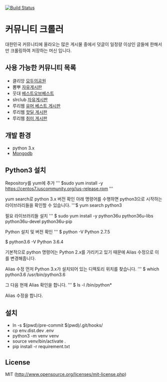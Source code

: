 [![Build Status](https://travis-ci.org/james-song/community_crawler.svg?branch=master)](https://travis-ci.org/james-song/community_crawler)

# 커뮤니티 크롤러
대한민국 커뮤니티에 올라오는 많은 게시물 중에서 덧글이 일정량 이상인 글들에 한해서만 크롤링하여 저장하는 머신 입니다.

## 사용 가능한 커뮤니티 목록 
- 클리앙 [모두의공원](http://clien.net/cs2/bbs/board.php?bo_table=park)
- 뽐뿌 [자유게시판](http://www.ppomppu.co.kr/zboard/zboard.php?id=freeboard)
- 웃대 [베스트오브베스트](http://www.todayhumor.co.kr/board/list.php?table=bestofbest)
- slrclub [자유게시판](http://www.slrclub.com/bbs/zboard.php?id=free)
- 루리웹 [유머 베스트 게시판](http://bbs.ruliweb.com/best/selection)
- 루리웹 [핫딜 게시판](http://bbs.ruliweb.com/market/board/1020)
- 루리웹 [취미 게시판](http://bbs.ruliweb.com/hobby)

## 개발 환경
- python 3.x
- [Mongodb](https://www.mongodb.org)


## Python3 설치
Repository를 yum에 추가
''' $sudo yum install -y https://centos7.iuscommunity.org/ius-release.rpm '''

yum search로 python 3.x 버전 확인
아래 명령어를 수행하면 python3으로 시작하는 라이브러리들을 확인할 수 있습니다.
'''$ yum search python3

필요 라이브러리들 설치
''' $ sudo yum install -y python36u python36u-libs python36u-devel python36u-pip

Python 설치 및 버전 확인
''' $ python -V
Python 2.7.5

$ python3.6 -V
Python 3.6.4

기본적으로 python 명령어는 Python 2.x를 가리키고 있기 때문에 Alias 수정으로 이를 변경해줍니다.

Alias 수정
먼저 Python 3.x가 설치되어 있는 디렉토리 위치를 찾습니다.
'''  $ which python3.6 /usr/bin/python3.6 

그 다음 현재 Alias 확인을 합니다.
''' $ ls -l /bin/python*

Alias 수정을 합니다.


## 설치
- ln -s $(pwd)/pre-commit $(pwd)/.git/hooks/
- cp env.dist.dev .env
- python3 -m venv venv
- source venv/bin/activate .
- pip install -r requirement.txt


## License
MIT (http://www.opensource.org/licenses/mit-license.php)
